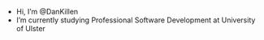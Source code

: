 - Hi, I’m @DanKillen
- I’m currently studying Professional Software Development at University of Ulster
